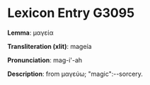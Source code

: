 # Lexicon Entry G3095

**Lemma**: μαγεία

**Transliteration (xlit)**: mageía

**Pronunciation**: mag-i'-ah

**Description**:
from μαγεύω; "magic":--sorcery.
